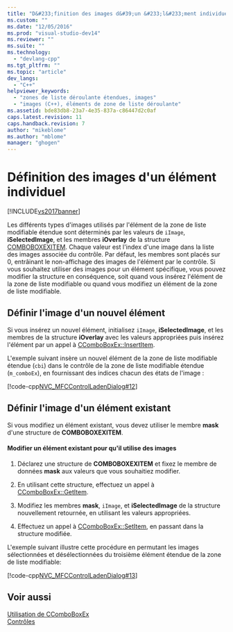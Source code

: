 ```yaml
---
title: "D&#233;finition des images d&#39;un &#233;l&#233;ment individuel | Microsoft Docs"
ms.custom: ""
ms.date: "12/05/2016"
ms.prod: "visual-studio-dev14"
ms.reviewer: ""
ms.suite: ""
ms.technology: 
  - "devlang-cpp"
ms.tgt_pltfrm: ""
ms.topic: "article"
dev_langs: 
  - "C++"
helpviewer_keywords: 
  - "zones de liste déroulante étendues, images"
  - "images (C++), éléments de zone de liste déroulante"
ms.assetid: bde83db8-23a7-4e35-837a-c86447d2c0af
caps.latest.revision: 11
caps.handback.revision: 7
author: "mikeblome"
ms.author: "mblome"
manager: "ghogen"
---
```

# D&#233;finition des images d&#39;un &#233;l&#233;ment individuel
[!INCLUDE[vs2017banner](../assembler/inline/includes/vs2017banner.md)]

Les différents types d'images utilisés par l'élément de la zone de liste modifiable étendue sont déterminés par les valeurs de `iImage`, **iSelectedImage**, et les membres **iOverlay** de la structure [COMBOBOXEXITEM](http://msdn.microsoft.com/library/windows/desktop/bb775746).  Chaque valeur est l'index d'une image dans la liste des images associée du contrôle.  Par défaut, les membres sont placés sur 0, entrâinant le non\-affichage des images de l'élément par le contrôle.  Si vous souhaitez utiliser des images pour un élément spécifique, vous pouvez modifier la structure en conséquence, soit quand vous insérez l'élément de la zone de liste modifiable ou quand vous modifiez un élément de la zone de liste modifiable.  
  
## Définir l'image d'un nouvel élément  
 Si vous insérez un nouvel élément, initialisez `iImage`, **iSelectedImage**, et les membres de la structure **iOverlay** avec les valeurs appropriées puis insérez l'élément par un appel à [CComboBoxEx::InsertItem](../Topic/CComboBoxEx::InsertItem.md).  
  
 L'exemple suivant insère un nouvel élément de la zone de liste modifiable étendue \(`cbi`\) dans le contrôle de la zone de liste modifiable étendue \(`m_comboEx`\), en fournissant des indices chacun des états de l'image :  
  
 [!code-cpp[NVC_MFCControlLadenDialog#12](../mfc/codesnippet/CPP/setting-the-images-for-an-individual-item_1.cpp)]  
  
## Définir l'image d'un élément existant  
 Si vous modifiez un élément existant, vous devez utiliser le membre **mask** d'une structure de **COMBOBOXEXITEM**.  
  
#### Modifier un élément existant pour qu'il utilise des images  
  
1.  Déclarez une structure de **COMBOBOXEXITEM** et fixez le membre de données **mask** aux valeurs que vous souhaitiez modifier.  
  
2.  En utilisant cette structure, effectuez un appel à [CComboBoxEx::GetItem](../Topic/CComboBoxEx::GetItem.md).  
  
3.  Modifiez les membres **mask**, `iImage`, et **iSelectedImage** de la structure nouvellement retournée, en utilisant les valeurs appropriées.  
  
4.  Effectuez un appel à [CComboBoxEx::SetItem](../Topic/CComboBoxEx::SetItem.md), en passant dans la structure modifiée.  
  
 L'exemple suivant illustre cette procédure en permutant les images sélectionnées et désélectionnées du troisième élément étendue de la zone de liste modifiable:  
  
 [!code-cpp[NVC_MFCControlLadenDialog#13](../mfc/codesnippet/CPP/setting-the-images-for-an-individual-item_2.cpp)]  
  
## Voir aussi  
 [Utilisation de CComboBoxEx](../mfc/using-ccomboboxex.md)   
 [Contrôles](../mfc/controls-mfc.md)